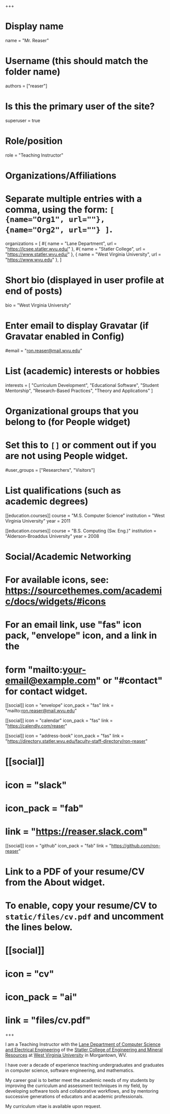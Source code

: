 +++
# Display name
name = "Mr. Reaser"

# Username (this should match the folder name)
authors = ["reaser"]

# Is this the primary user of the site?
superuser = true

# Role/position
role = "Teaching Instructor"

# Organizations/Affiliations
#   Separate multiple entries with a comma, using the form: `[ {name="Org1", url=""}, {name="Org2", url=""} ]`.
organizations = [
  #{ name = "Lane Department", url = "https://lcsee.statler.wvu.edu/" },
  #{ name = "Statler College", url = "https://www.statler.wvu.edu/" },
  { name = "West Virginia University", url = "https://www.wvu.edu" },
]

# Short bio (displayed in user profile at end of posts)
bio = "West Virginia University"

# Enter email to display Gravatar (if Gravatar enabled in Config)
#email = "ron.reaser@mail.wvu.edu"

# List (academic) interests or hobbies
interests = [
  "Curriculum Development",
  "Educational Software",
  "Student Mentorship",
  "Research-Based Practices",
  "Theory and Applications"
]

# Organizational groups that you belong to (for People widget)
#   Set this to `[]` or comment out if you are not using People widget.
#user_groups = ["Researchers", "Visitors"]

# List qualifications (such as academic degrees)
[[education.courses]]
  course = "M.S. Computer Science"
  institution = "West Virginia University"
  year = 2011

[[education.courses]]
  course = "B.S. Computing (Sw. Eng.)"
  institution = "Alderson-Broaddus University"
  year = 2008

# Social/Academic Networking
# For available icons, see: https://sourcethemes.com/academic/docs/widgets/#icons
#   For an email link, use "fas" icon pack, "envelope" icon, and a link in the
#   form "mailto:your-email@example.com" or "#contact" for contact widget.
[[social]]
    icon = "envelope"
    icon_pack = "fas"
    link = "mailto:ron.reaser@mail.wvu.edu"

[[social]]
    icon = "calendar"
    icon_pack = "fas"
    link = "https://calendly.com/reaser"

[[social]]
    icon = "address-book"
    icon_pack = "fas"
    link = "https://directory.statler.wvu.edu/faculty-staff-directory/ron-reaser"

# [[social]]
#     icon = "slack"
#     icon_pack = "fab"
#     link = "https://reaser.slack.com"

[[social]]
    icon = "github"
    icon_pack = "fab"
    link = "https://github.com/ron-reaser"

# Link to a PDF of your resume/CV from the About widget.
# To enable, copy your resume/CV to `static/files/cv.pdf` and uncomment the lines below.
# [[social]]
#   icon = "cv"
#   icon_pack = "ai"
#   link = "files/cv.pdf"

+++

I am a Teaching Instructor with the [Lane Department of Computer Science and Electrical Engineering](https://lcsee.statler.wvu.edu/) of the [Statler College of Engineering and Mineral Resources](https://www.statler.wvu.edu/) at [West Virginia University](http://www.wvu.edu/) in Morgantown, WV.

I have over a decade of experience teaching undergraduates and graduates in computer science, software engineering, and mathematics.

My career goal is to better meet the academic needs of my students by improving the curriculum and assessment techniques in my field, by developing software tools and collaborative workflows, and by mentoring successive generations of educators and academic professionals.

My curriculum vitae is available upon request.
